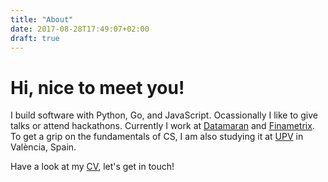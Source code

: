```yaml
---
title: "About"
date: 2017-08-28T17:49:07+02:00
draft: true
---
```



# Hi, nice to meet you!

I build software with Python, Go, and JavaScript. Ocassionally I like to give talks or attend hackathons.
Currently I work at [Datamaran](https://www.datamaran.com/) and [Finametrix](finametrix.com/).
To get a grip on the fundamentals of CS, I am also studying it at [UPV](www.upv.es) in València, Spain.

Have a look at my [CV](https://docs.google.com/document/d/1j4P1PYyKIk0OzbpSr6CWRIawK6K1wUUs1sbahL2Qbik/edit?usp=sharing), let's get in touch!
